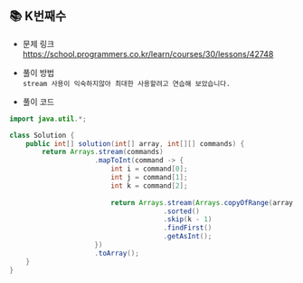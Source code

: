 ## 📚 K번째수
- 문제 링크
  <br /> https://school.programmers.co.kr/learn/courses/30/lessons/42748

- 풀이 방법
  <br /> `stream 사용이 익숙하지않아 최대한 사용할려고 연습해 보았습니다.`
  
- 풀이 코드
```java
import java.util.*;

class Solution {
    public int[] solution(int[] array, int[][] commands) {
        return Arrays.stream(commands)
                     .mapToInt(command -> {
                         int i = command[0];
                         int j = command[1];
                         int k = command[2];
                         
                         return Arrays.stream(Arrays.copyOfRange(array, i - 1, j))
                                      .sorted()
                                      .skip(k - 1)
                                      .findFirst()
                                      .getAsInt();
                     })
                     .toArray();
    }
}
``` 
